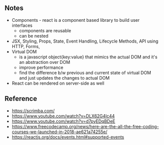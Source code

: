 ## Notes
- Components - react is a component based library to build user interfaces
  - components are reusable 
  - can be nested
- JSX, Styling, Props, State, Event Handling, Lifecycle Methods, API using HTTP, Forms, 
- Virtual DOM 
  - is a javascript object{key:value} that mimics the actual DOM and it's an abstraction over DOM 
  - improve performance
  - find the difference b/w previous and current state of virtual DOM and just updates the changes to actual DOM
- React can be rendered on server-side as well



## Reference
- https://scrimba.com/
- https://www.youtube.com/watch?v=DLX62G4lc44 
- https://www.youtube.com/watch?v=d7pyEDqBDeE
- https://www.freecodecamp.org/news/here-are-the-all-the-free-coding-courses-we-launched-in-2018-ae621a74255e/
- https://reactjs.org/docs/events.html#supported-events
